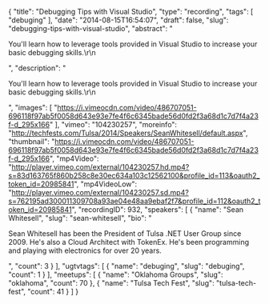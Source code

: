 {
  "title": "Debugging Tips with Visual Studio",
  "type": "recording",
  "tags": [
    "debuging"
  ],
  "date": "2014-08-15T16:54:07",
  "draft": false,
  "slug": "debugging-tips-with-visual-studio",
  "abstract": "<p>You'll learn how to leverage tools provided in Visual Studio to increase your basic debugging skills.\r\n</p>",
  "description": "<p>You'll learn how to leverage tools provided in Visual Studio to increase your basic debugging skills.\r\n</p>",
  "images": [
    "https://i.vimeocdn.com/video/486707051-696118f97ab5f0058d643e93e7fe4f6c6345bade56d0fd2f3a68d1c7d7f4a23f-d_295x166"
  ],
  "vimeo": "104230257",
  "moreinfo": "http://techfests.com/Tulsa/2014/Speakers/SeanWhitesell/default.aspx",
  "thumbnail": "https://i.vimeocdn.com/video/486707051-696118f97ab5f0058d643e93e7fe4f6c6345bade56d0fd2f3a68d1c7d7f4a23f-d_295x166",
  "mp4Video": "http://player.vimeo.com/external/104230257.hd.mp4?s=83d163765f860b258c8e30ec634a103c12562100&profile_id=113&oauth2_token_id=20985841",
  "mp4VideoLow": "http://player.vimeo.com/external/104230257.sd.mp4?s=762195ad300011309708a93ae04e48aa9ebaf2f7&profile_id=112&oauth2_token_id=20985841",
  "recordingID": 932,
  "speakers": [
    {
      "name": "Sean Whitesell",
      "slug": "sean-whitesell",
      "bio": "<p>Sean Whitesell has been the President of Tulsa .NET User Group since 2009. He's also a Cloud Architect with TokenEx. He's been programming and playing with electronics for over 20 years.</p>",
      "count": 3
    }
  ],
  "ugtvtags": [
    {
      "name": "debuging",
      "slug": "debuging",
      "count": 1
    }
  ],
  "meetups": [
    {
      "name": "Oklahoma Groups",
      "slug": "oklahoma",
      "count": 70
    },
    {
      "name": "Tulsa Tech Fest",
      "slug": "tulsa-tech-fest",
      "count": 41
    }
  ]
}